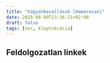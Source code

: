 ```yaml
---
title: "Vagyonbevallások [Hamarosan]"
date: 2020-08-09T13:36:21+02:00
draft: false
tags: [ner, kleptokrácia]
---
```


## Feldolgozatlan linkek
